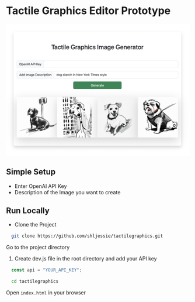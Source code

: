 # Tactile Graphics Editor Prototype

![Demo Image](./images/example.png)

## Simple Setup
- Enter OpenAI API Key 
- Description of the Image you want to create

## Run Locally

- Clone the Project

```bash
  git clone https://github.com/shljessie/tactilegraphics.git
```

Go to the project directory

1. Create dev.js file in the root directory and add your API key

```javascript
  const api = "YOUR_API_KEY";
```

```bash
  cd tactilegraphics
```

Open `index.html` in your browser

